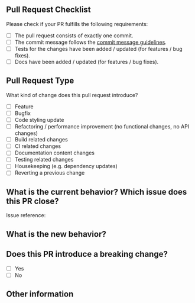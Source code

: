 ## Pull Request Checklist

Please check if your PR fulfills the following requirements:

<!-- Please check all points applying to this PR using an "x". -->

-   [ ] The pull request consists of exactly one commit.
-   [ ] The commit message follows the [commit message guidelines](https://github.com/Diplomatiq/diplomatiq-frontend/blob/master/CONTRIBUTING.md#commit-messages).
-   [ ] Tests for the changes have been added / updated (for features / bug fixes).
-   [ ] Docs have been added / updated (for features / bug fixes).

## Pull Request Type

What kind of change does this pull request introduce?

<!-- Please check the one that applies most to this PR using an "x". -->

-   [ ] Feature
-   [ ] Bugfix
-   [ ] Code styling update
-   [ ] Refactoring / performance improvement (no functional changes, no API changes)
-   [ ] Build related changes
-   [ ] CI related changes
-   [ ] Documentation content changes
-   [ ] Testing related changes
-   [ ] Housekeeping (e.g. dependency updates)
-   [ ] Reverting a previous change

## What is the current behavior? Which issue does this PR close?

<!-- Please describe the current behavior that you are modifying, or link to a relevant issue. -->

Issue reference: <!-- e.g. #25 -->

## What is the new behavior?

<!-- Please describe the new behavior with your improvement. -->

## Does this PR introduce a breaking change?

<!-- Please check the one that applies to this PR using an "x". -->

-   [ ] Yes
-   [ ] No

<!-- If this PR contains a breaking change, please describe the impact and migration path for existing applications below. -->

## Other information

<!-- Include anything that you find useful for understanding the scope of this PR. -->
